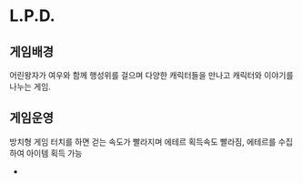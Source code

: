 # L.P.D.
## 게임배경
어린왕자가 여우와 함께 행성위를 걸으며 다양한 캐릭터들을 만나고 캐릭터와 이야기를 나누는 게임.

## 게임운영
방치형 게임 터치를 하면 걷는 속도가 빨라지며 에테르 획득속도 빨라짐, 에테르를 수집하여 아이템 획득 가능

-
